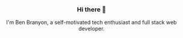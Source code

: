 <h3 align="center"> Hi there 👋</h3>

<p align="center">
I'm Ben Branyon, a self-motivated tech enthusiast and full stack web developer.
</p>

<!--
**benbranyon/benbranyon** is a ✨ _special_ ✨ repository because its `README.md` (this file) appears on your GitHub profile.

Here are some ideas to get you started:

- 🔭 I’m currently working on ...
- 🌱 I’m currently learning ...
- 👯 I’m looking to collaborate on ...
- 🤔 I’m looking for help with ...
- 💬 Ask me about ...
- 📫 How to reach me: ...
- 😄 Pronouns: ...
- ⚡ Fun fact: ...
-->
